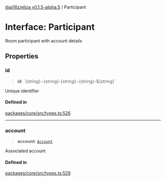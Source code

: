 [@ai16z/eliza v0.1.5-alpha.5](../index.md) / Participant

# Interface: Participant

Room participant with account details

## Properties

### id

> **id**: \`$\{string\}-$\{string\}-$\{string\}-$\{string\}-$\{string\}\`

Unique identifier

#### Defined in

[packages/core/src/types.ts:526](https://github.com/royerz2/eliza-test-textrs-main/blob/main/packages/core/src/types.ts#L526)

***

### account

> **account**: [`Account`](Account.md)

Associated account

#### Defined in

[packages/core/src/types.ts:529](https://github.com/royerz2/eliza-test-textrs-main/blob/main/packages/core/src/types.ts#L529)
